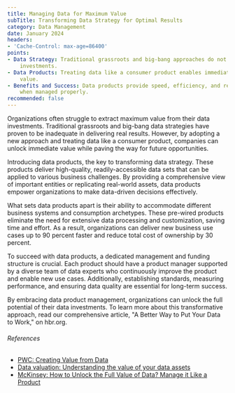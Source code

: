 ```yaml
---
title: Managing Data for Maximum Value
subTitle: Transforming Data Strategy for Optimal Results
category: Data Management
date: January 2024
headers:
- 'Cache-Control: max-age=86400'
points:
- Data Strategy: Traditional grassroots and big-bang approaches do not maximize data
    investments.
- Data Products: Treating data like a consumer product enables immediate and future
    value.
- Benefits and Success: Data products provide speed, efficiency, and reduced costs
    when managed properly.
recommended: false 
---
```


Organizations often struggle to extract maximum value from their data investments. Traditional grassroots and big-bang data strategies have proven to be inadequate in delivering real results. However, by adopting a new approach and treating data like a consumer product, companies can unlock immediate value while paving the way for future opportunities.

Introducing data products, the key to transforming data strategy. These products deliver high-quality, readily-accessible data sets that can be applied to various business challenges. By providing a comprehensive view of important entities or replicating real-world assets, data products empower organizations to make data-driven decisions effectively.

What sets data products apart is their ability to accommodate different business systems and consumption archetypes. These pre-wired products eliminate the need for extensive data processing and customization, saving time and effort. As a result, organizations can deliver new business use cases up to 90 percent faster and reduce total cost of ownership by 30 percent.

To succeed with data products, a dedicated management and funding structure is crucial. Each product should have a product manager supported by a diverse team of data experts who continuously improve the product and enable new use cases. Additionally, establishing standards, measuring performance, and ensuring data quality are essential for long-term success.

By embracing data product management, organizations can unlock the full potential of their data investments. To learn more about this transformative approach, read our comprehensive article, "A Better Way to Put Your Data to Work," on hbr.org.


###### References
- [PWC: Creating Value from Data](https://www.strategyand.pwc.com/gx/en/insights/2019/creating-value-from-data.html)
- [Data valuation: Understanding the value of your data assets](https://www2.deloitte.com/content/dam/Deloitte/global/Documents/Finance/Valuation-Data-Digital.pdf)
- [McKinsey: How to Unlock the Full Value of Data? Manage it Like a Product](https://www.mckinsey.com/capabilities/quantumblack/our-insights/how-to-unlock-the-full-value-of-data-manage-it-like-a-product)